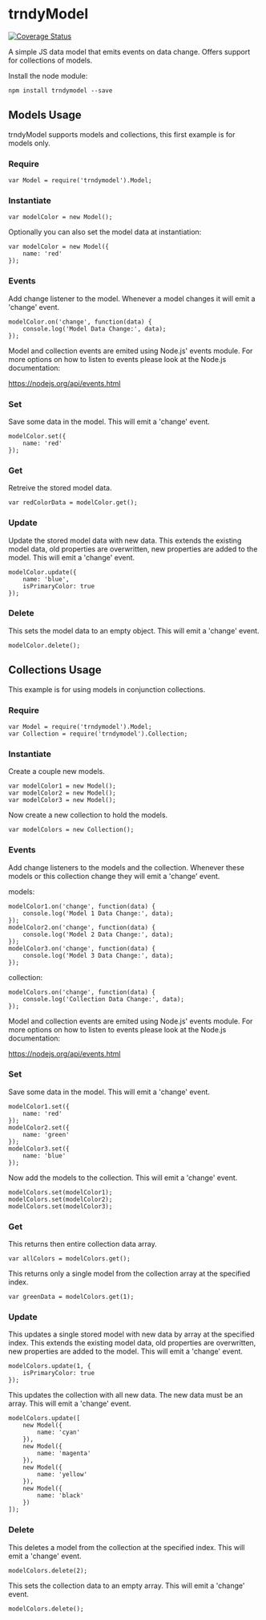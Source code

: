 # trndyModel

[![Coverage Status](https://coveralls.io/repos/github/bshack/trndyModel/badge.svg?branch=master)](https://coveralls.io/github/bshack/trndyModel?branch=master)

A simple JS data model that emits events on data change. Offers support for collections of models.

Install the node module:

```
npm install trndymodel --save
```

## Models Usage

trndyModel supports models and collections, this first example is for models only.

### Require

```
var Model = require('trndymodel').Model;
```

### Instantiate

```
var modelColor = new Model();
```

Optionally you can also set the model data at instantiation:

```
var modelColor = new Model({
    name: 'red'
});
```

### Events

Add change listener to the model. Whenever a model changes it will emit a 'change' event.

```
modelColor.on('change', function(data) {
    console.log('Model Data Change:', data);
});
```

Model and collection events are emited using Node.js' events module. For more options on how to listen to events please look at the Node.js documentation:

https://nodejs.org/api/events.html

### Set

Save some data in the model. This will emit a 'change' event.

```
modelColor.set({
    name: 'red'
});
```

### Get

Retreive the stored model data.

```
var redColorData = modelColor.get();
```

### Update

Update the stored model data with new data. This extends the existing model data, old properties are overwritten, new properties are added to the model. This will emit a 'change' event.

```
modelColor.update({
    name: 'blue',
    isPrimaryColor: true
});
```

### Delete

This sets the model data to an empty object.  This will emit a 'change' event.

```
modelColor.delete();
```

## Collections Usage

This example is for using models in conjunction collections.

### Require

```
var Model = require('trndymodel').Model;
var Collection = require('trndymodel').Collection;
```

### Instantiate

Create a couple new models.

```
var modelColor1 = new Model();
var modelColor2 = new Model();
var modelColor3 = new Model();
```

Now create a new collection to hold the models.

```
var modelColors = new Collection();
```

### Events

Add change listeners to the models and the collection. Whenever these models or this collection change they will emit a 'change' event.

models:

```
modelColor1.on('change', function(data) {
    console.log('Model 1 Data Change:', data);
});
modelColor2.on('change', function(data) {
    console.log('Model 2 Data Change:', data);
});
modelColor3.on('change', function(data) {
    console.log('Model 3 Data Change:', data);
});

```

collection:

```
modelColors.on('change', function(data) {
    console.log('Collection Data Change:', data);
});
```

Model and collection events are emited using Node.js' events module. For more options on how to listen to events please look at the Node.js documentation:

https://nodejs.org/api/events.html

### Set

Save some data in the model. This will emit a 'change' event.

```
modelColor1.set({
    name: 'red'
});
modelColor2.set({
    name: 'green'
});
modelColor3.set({
    name: 'blue'
});
```

Now add the models to the collection. This will emit a 'change' event.

```
modelColors.set(modelColor1);
modelColors.set(modelColor2);
modelColors.set(modelColor3);
```

### Get

This returns then entire collection data array.

```
var allColors = modelColors.get();
```

This returns only a single model from the collection array at the specified index.

```
var greenData = modelColors.get(1);
```

### Update

This updates a single stored model with new data by array at the specified index. This extends the existing model data, old properties are overwritten, new properties are added to the model. This will emit a 'change' event.

```
modelColors.update(1, {
    isPrimaryColor: true
});
```

This updates the collection with all new data. The new data must be an array. This will emit a 'change' event.

```
modelColors.update([
    new Model({
        name: 'cyan'
    }),
    new Model({
        name: 'magenta'
    }),
    new Model({
        name: 'yellow'
    }),
    new Model({
        name: 'black'
    })
]);
```

### Delete

This deletes a model from the collection at the specified index. This will emit a 'change' event.

```
modelColors.delete(2);
```

This sets the collection data to an empty array.  This will emit a 'change' event.

```
modelColors.delete();
```

